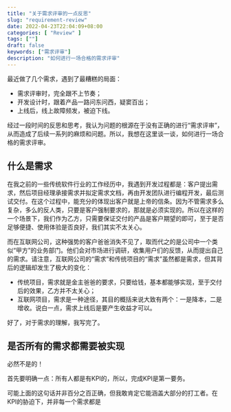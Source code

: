 ```yaml
---
title: "关于需求评审的一点反思"
slug: "requirement-review"
date: 2022-04-23T22:04:09+08:00
categories: [ "Review" ]
tags: [""]
draft: false
keywords: ["需求评审"]
description: "如何进行一场合格的需求评审"
---
```


最近做了几个需求，遇到了最糟糕的局面：
* 需求评审时，完全跟不上节奏；
* 开发设计时，跟着产品一路问东问西，疑窦百出；
* 上线后，线上故障频发，被迫下线。

经过一段时间的反思和思考，我认为问题的根源在于没有正确的进行“需求评审”，从而造成了后续一系列的麻烦和问题。所以，我想在这里谈一谈，如何进行一场合格的需求评审。

## 什么是需求
在我之前的一些传统软件行业的工作经历中，我遇到开发过程都是：客户提出需求，然后项目经理承接需求并拟定需求文档，再由开发团队进行编程开发，最后测试交付。在这个过程中，能充分的体现出客户就是上帝的信条。因为不管需求多么复杂，多么的反人类，只要是客户强制要求的，那就是必须实现的。所以在这样的一个场景下，我们作为乙方，只需要保证交付的产品是客户期望的即可，至于是否足够便捷、使用体验是否良好，我们其实不太关心。

而在互联网公司，这种强势的客户爸爸消失不见了，取而代之的是公司中一个类似“甲方”的业务部门。他们会对市场进行调研，收集用户们的反馈，从而提出自己的需求。请注意，互联网公司的“需求”和传统项目的“需求”虽然都是需求，但其背后的逻辑却发生了极大的变化：

* 传统项目，需求就是金主爸爸的要求，只要给钱，基本都能够实现，至于交付后的效果，乙方并不太关心；
* 互联网项目，需求是一种途径，其目的概括来说大致有两个：一是降本，二是增收。说白一点，需求上线后是要产生收益才可以。

好了，对于需求的理解，我写完了。

## 是否所有的需求都需要被实现

必然不是的！

首先要明确一点：所有人都是有KPI的，所以，完成KPI是第一要务。

可能上面的这句话并非百分之百正确，但我敢肯定它能涵盖大部分的打工者。在KPI的胁迫下，并非每一个需求都是
